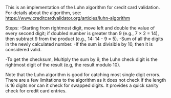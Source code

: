 This is an implementation of the Luhn algorithm for credit card validation.
For details about the algorithm, see: https://www.creditcardvalidator.org/articles/luhn-algorithm

Steps:
-Starting from rightmost digit, move left and double the value of every second digit; if doubled number is greater than 9 (e.g., 7 × 2 = 14), then subtract 9 from the product (e.g., 14: 14 - 9 = 5).
-Sum of all the digits in the newly calculated number.
-If the sum is divisible by 10, then it is considered valid.

-To get the checksum, Multiply the sum by 9, the Luhn check digit is the rightmost digit of the result (e.g, the result modulo 10).

Note that the Luhn algorithm is good for catching most single digit errors. 
There are a few limitations to the algorithm as it does not check if the length is 16 digits nor can it check for swapped digits.
It provides a quick sanity check for credit card entries.
